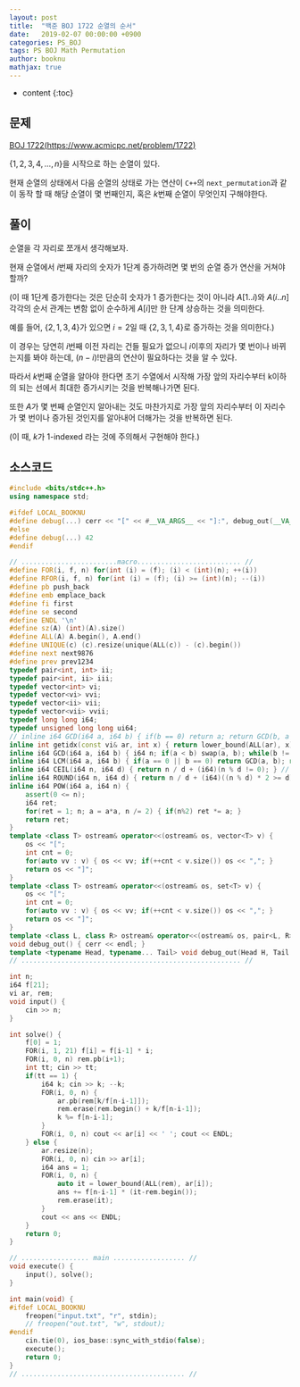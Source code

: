 ```yaml
---
layout: post
title:  "백준 BOJ 1722 순열의 순서"
date:   2019-02-07 00:00:00 +0900
categories: PS_BOJ
tags: PS BOJ Math Permutation
author: booknu
mathjax: true
---
```


* content
{:toc}

## 문제

[BOJ 1722(https://www.acmicpc.net/problem/1722)](https://www.acmicpc.net/problem/1722)

$\left \{ 1, 2, 3, 4, ... , n \right \}$을 시작으로 하는 순열이 있다.

현재 순열의 상태에서 다음 순열의 상태로 가는 연산이 `C++`의 `next_permutation`과 같이 동작 할 때 해당 순열이 몇 번째인지, 혹은 $k$번째 순열이 무엇인지 구해야한다.

## 풀이

순열을 각 자리로 쪼개서 생각해보자.

현재 순열에서 $i$번째 자리의 숫자가 $1$단계 증가하려면 몇 번의 순열 증가 연산을 거쳐야 할까?

(이 때 $1$단계 증가한다는 것은 단순히 숫자가 1 증가한다는 것이 아니라 $A[1..i)$와 $A(i..n]$ 각각의 순서 관계는 변함 없이 순수하게 $A[i]$만 한 단계 상승하는 것을 의미한다.

예를 들어, $\{ 2, 1, 3, 4 \}$가 있으면 $i = 2$일 때 $\{ 2, 3, 1, 4 \}$로 증가하는 것을 의미한다.)

이 경우는 당연히 $i$번째 이전 자리는 건들 필요가 없으니 $i$이후의 자리가 몇 번이나 바뀌는지를 봐야 하는데, $(n-i)!$만큼의 연산이 필요하다는 것을 알 수 있다.

따라서 $k$번째 순열을 알아야 한다면 초기 수열에서 시작해 가장 앞의 자리수부터 k이하의 되는 선에서 최대한 증가시키는 것을 반복해나가면 된다.

또한 $A$가 몇 번째 순열인지 알아내는 것도 마찬가지로 가장 앞의 자리수부터 이 자리수가 몇 번이나 증가된 것인지를 알아내어 더해가는 것을 반복하면 된다.

(이 때, $k$가 $1$-indexed 라는 것에 주의해서 구현해야 한다.)

## 소스코드

```cpp
#include <bits/stdc++.h>
using namespace std;

#ifdef LOCAL_BOOKNU
#define debug(...) cerr << "[" << #__VA_ARGS__ << "]:", debug_out(__VA_ARGS__)
#else
#define debug(...) 42
#endif

// ........................macro.......................... //
#define FOR(i, f, n) for(int (i) = (f); (i) < (int)(n); ++(i))
#define RFOR(i, f, n) for(int (i) = (f); (i) >= (int)(n); --(i))
#define pb push_back
#define emb emplace_back
#define fi first
#define se second
#define ENDL '\n'
#define sz(A) (int)(A).size()
#define ALL(A) A.begin(), A.end()
#define UNIQUE(c) (c).resize(unique(ALL(c)) - (c).begin())
#define next next9876
#define prev prev1234
typedef pair<int, int> ii;
typedef pair<int, ii> iii;
typedef vector<int> vi;
typedef vector<vi> vvi;
typedef vector<ii> vii;
typedef vector<vii> vvii;
typedef long long i64;
typedef unsigned long long ui64;
// inline i64 GCD(i64 a, i64 b) { if(b == 0) return a; return GCD(b, a % b); }
inline int getidx(const vi& ar, int x) { return lower_bound(ALL(ar), x) - ar.begin(); } // 좌표 압축에 사용: 정렬된 ar에서 x의 idx를 찾음
inline i64 GCD(i64 a, i64 b) { i64 n; if(a < b) swap(a, b); while(b != 0) { n = a % b; a = b; b = n; } return a; }
inline i64 LCM(i64 a, i64 b) { if(a == 0 || b == 0) return GCD(a, b); return a / GCD(a, b) * b; }
inline i64 CEIL(i64 n, i64 d) { return n / d + (i64)(n % d != 0); } // 음수일 때 이상하게 작동할 수 있음.
inline i64 ROUND(i64 n, i64 d) { return n / d + (i64)((n % d) * 2 >= d); }
inline i64 POW(i64 a, i64 n) {
	assert(0 <= n);
	i64 ret;
	for(ret = 1; n; a = a*a, n /= 2) { if(n%2) ret *= a; }
	return ret;
}
template <class T> ostream& operator<<(ostream& os, vector<T> v) {
	os << "[";
	int cnt = 0;
	for(auto vv : v) { os << vv; if(++cnt < v.size()) os << ","; }
	return os << "]";
}
template <class T> ostream& operator<<(ostream& os, set<T> v) {
	os << "[";
	int cnt = 0;
	for(auto vv : v) { os << vv; if(++cnt < v.size()) os << ","; }
	return os << "]";
}
template <class L, class R> ostream& operator<<(ostream& os, pair<L, R> p) { return os << "(" << p.fi << "," << p.se << ")"; }
void debug_out() { cerr << endl; }
template <typename Head, typename... Tail> void debug_out(Head H, Tail... T) { cerr << " " << H, debug_out(T...); }
// ....................................................... //

int n;
i64 f[21];
vi ar, rem;
void input() {
	cin >> n;
}

int solve() {
	f[0] = 1;
	FOR(i, 1, 21) f[i] = f[i-1] * i;
	FOR(i, 0, n) rem.pb(i+1);
	int tt; cin >> tt;
	if(tt == 1) {
		i64 k; cin >> k; --k;
		FOR(i, 0, n) {
			ar.pb(rem[k/f[n-i-1]]);
			rem.erase(rem.begin() + k/f[n-i-1]);
			k %= f[n-i-1];
		}
		FOR(i, 0, n) cout << ar[i] << ' '; cout << ENDL;
	} else {
		ar.resize(n);
		FOR(i, 0, n) cin >> ar[i];
		i64 ans = 1;
		FOR(i, 0, n) {
			auto it = lower_bound(ALL(rem), ar[i]);
			ans += f[n-i-1] * (it-rem.begin());
			rem.erase(it);
		}
		cout << ans << ENDL;
	}
	return 0;
}

// ................. main .................. //
void execute() {
	input(), solve();
}

int main(void) {
#ifdef LOCAL_BOOKNU
	freopen("input.txt", "r", stdin);
	// freopen("out.txt", "w", stdout);
#endif
	cin.tie(0), ios_base::sync_with_stdio(false);
	execute();
	return 0;
}
// ......................................... //
```